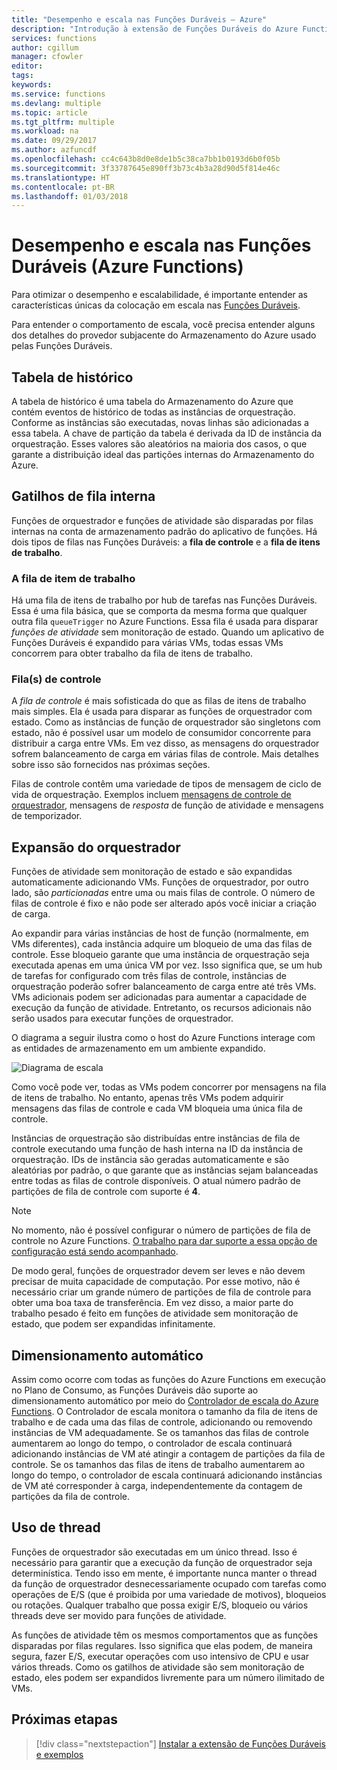 ```yaml
---
title: "Desempenho e escala nas Funções Duráveis – Azure"
description: "Introdução à extensão de Funções Duráveis do Azure Functions."
services: functions
author: cgillum
manager: cfowler
editor: 
tags: 
keywords: 
ms.service: functions
ms.devlang: multiple
ms.topic: article
ms.tgt_pltfrm: multiple
ms.workload: na
ms.date: 09/29/2017
ms.author: azfuncdf
ms.openlocfilehash: cc4c643b8d0e8de1b5c38ca7bb1b0193d6b0f05b
ms.sourcegitcommit: 3f33787645e890ff3b73c4b3a28d90d5f814e46c
ms.translationtype: HT
ms.contentlocale: pt-BR
ms.lasthandoff: 01/03/2018
---
```

# <a name="performance-and-scale-in-durable-functions-azure-functions"></a>Desempenho e escala nas Funções Duráveis (Azure Functions)

Para otimizar o desempenho e escalabilidade, é importante entender as características únicas da colocação em escala nas [Funções Duráveis](durable-functions-overview.md).

Para entender o comportamento de escala, você precisa entender alguns dos detalhes do provedor subjacente do Armazenamento do Azure usado pelas Funções Duráveis.

## <a name="history-table"></a>Tabela de histórico

A tabela de histórico é uma tabela do Armazenamento do Azure que contém eventos de histórico de todas as instâncias de orquestração. Conforme as instâncias são executadas, novas linhas são adicionadas a essa tabela. A chave de partição da tabela é derivada da ID de instância da orquestração. Esses valores são aleatórios na maioria dos casos, o que garante a distribuição ideal das partições internas do Armazenamento do Azure.

## <a name="internal-queue-triggers"></a>Gatilhos de fila interna

Funções de orquestrador e funções de atividade são disparadas por filas internas na conta de armazenamento padrão do aplicativo de funções. Há dois tipos de filas nas Funções Duráveis: a **fila de controle** e a **fila de itens de trabalho**.

### <a name="the-work-item-queue"></a>A fila de item de trabalho

Há uma fila de itens de trabalho por hub de tarefas nas Funções Duráveis. Essa é uma fila básica, que se comporta da mesma forma que qualquer outra fila `queueTrigger` no Azure Functions. Essa fila é usada para disparar *funções de atividade* sem monitoração de estado. Quando um aplicativo de Funções Duráveis é expandido para várias VMs, todas essas VMs concorrem para obter trabalho da fila de itens de trabalho.

### <a name="control-queues"></a>Fila(s) de controle

A *fila de controle* é mais sofisticada do que as filas de itens de trabalho mais simples. Ela é usada para disparar as funções de orquestrador com estado. Como as instâncias de função de orquestrador são singletons com estado, não é possível usar um modelo de consumidor concorrente para distribuir a carga entre VMs. Em vez disso, as mensagens do orquestrador sofrem balanceamento de carga em várias filas de controle. Mais detalhes sobre isso são fornecidos nas próximas seções.

Filas de controle contêm uma variedade de tipos de mensagem de ciclo de vida de orquestração. Exemplos incluem [mensagens de controle de orquestrador](durable-functions-instance-management.md), mensagens de *resposta* de função de atividade e mensagens de temporizador.

## <a name="orchestrator-scale-out"></a>Expansão do orquestrador

Funções de atividade sem monitoração de estado e são expandidas automaticamente adicionando VMs. Funções de orquestrador, por outro lado, são *particionadas* entre uma ou mais filas de controle. O número de filas de controle é fixo e não pode ser alterado após você iniciar a criação de carga.

Ao expandir para várias instâncias de host de função (normalmente, em VMs diferentes), cada instância adquire um bloqueio de uma das filas de controle. Esse bloqueio garante que uma instância de orquestração seja executada apenas em uma única VM por vez. Isso significa que, se um hub de tarefas for configurado com três filas de controle, instâncias de orquestração poderão sofrer balanceamento de carga entre até três VMs. VMs adicionais podem ser adicionadas para aumentar a capacidade de execução da função de atividade.  Entretanto, os recursos adicionais não serão usados para executar funções de orquestrador.

O diagrama a seguir ilustra como o host do Azure Functions interage com as entidades de armazenamento em um ambiente expandido.

![Diagrama de escala](media/durable-functions-perf-and-scale/scale-diagram.png)

Como você pode ver, todas as VMs podem concorrer por mensagens na fila de itens de trabalho. No entanto, apenas três VMs podem adquirir mensagens das filas de controle e cada VM bloqueia uma única fila de controle.

Instâncias de orquestração são distribuídas entre instâncias de fila de controle executando uma função de hash interna na ID da instância de orquestração. IDs de instância são geradas automaticamente e são aleatórias por padrão, o que garante que as instâncias sejam balanceadas entre todas as filas de controle disponíveis. O atual número padrão de partições de fila de controle com suporte é **4**.

> [!NOTE]
> No momento, não é possível configurar o número de partições de fila de controle no Azure Functions. [O trabalho para dar suporte a essa opção de configuração está sendo acompanhado](https://github.com/Azure/azure-functions-durable-extension/issues/73).

De modo geral, funções de orquestrador devem ser leves e não devem precisar de muita capacidade de computação. Por esse motivo, não é necessário criar um grande número de partições de fila de controle para obter uma boa taxa de transferência. Em vez disso, a maior parte do trabalho pesado é feito em funções de atividade sem monitoração de estado, que podem ser expandidas infinitamente.

## <a name="auto-scale"></a>Dimensionamento automático

Assim como ocorre com todas as funções do Azure Functions em execução no Plano de Consumo, as Funções Duráveis dão suporte ao dimensionamento automático por meio do [Controlador de escala do Azure Functions](https://docs.microsoft.com/azure/azure-functions/functions-scale#runtime-scaling). O Controlador de escala monitora o tamanho da fila de itens de trabalho e de cada uma das filas de controle, adicionando ou removendo instâncias de VM adequadamente. Se os tamanhos das filas de controle aumentarem ao longo do tempo, o controlador de escala continuará adicionando instâncias de VM até atingir a contagem de partições da fila de controle. Se os tamanhos das filas de itens de trabalho aumentarem ao longo do tempo, o controlador de escala continuará adicionando instâncias de VM até corresponder à carga, independentemente da contagem de partições da fila de controle.

## <a name="thread-usage"></a>Uso de thread

Funções de orquestrador são executadas em um único thread. Isso é necessário para garantir que a execução da função de orquestrador seja determinística. Tendo isso em mente, é importante nunca manter o thread da função de orquestrador desnecessariamente ocupado com tarefas como operações de E/S (que é proibida por uma variedade de motivos), bloqueios ou rotações. Qualquer trabalho que possa exigir E/S, bloqueio ou vários threads deve ser movido para funções de atividade.

As funções de atividade têm os mesmos comportamentos que as funções disparadas por filas regulares. Isso significa que elas podem, de maneira segura, fazer E/S, executar operações com uso intensivo de CPU e usar vários threads. Como os gatilhos de atividade são sem monitoração de estado, eles podem ser expandidos livremente para um número ilimitado de VMs.

## <a name="next-steps"></a>Próximas etapas

> [!div class="nextstepaction"]
> [Instalar a extensão de Funções Duráveis e exemplos](durable-functions-install.md)
